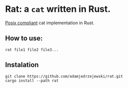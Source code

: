 # Rat: a `cat` written in Rust.

[Posix compliant](https://pubs.opengroup.org/onlinepubs/9699919799/utilities/cat.html) cat implementation in Rust.

## How to use:
```
rat file1 file2 file3...
```

## Instalation
```
git clone https://github.com/adamjedrzejewski/rat.git
cargo install --path rat
```
